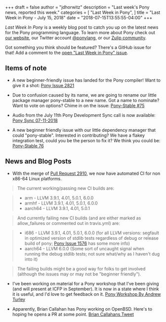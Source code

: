 +++
draft = false
author = "jdhorwitz"
description = "Last week's Pony news, reported this week."
categories = [
    "Last Week in Pony",
]
title = "Last Week in Pony - July 15, 2018"
date = "2018-07-15T13:55:55-04:00"
+++

_Last Week In Pony_ is a weekly blog post to catch you up on the latest news for the Pony programming language. To learn more about Pony check out [our website](https://ponylang.io), our Twitter account [@ponylang](https://twitter.com/ponylang), or our [Zulip community](https://ponylang.zulipchat.com).

Got something you think should be featured? There's a GitHub issue for that! Add a comment to the [open "Last Week in Pony" issue](https://github.com/ponylang/ponylang.github.io/issues?q=is%3Aissue+is%3Aopen+label%3Alast-week-in-pony).

<!--more-->

## Items of note

- A new beginner-friendly issue has landed for the Pony compiler! Want to give it a shot: [Pony Issue 2821](https://github.com/ponylang/ponyc/issues/2821)

- Due to confusion caused by its name, we are going to rename our little package manager pony-stable to a new name. Got a name to nominate? Want to vote on options? Chime in on the issue: [Pony-Stable #75](https://github.com/ponylang/pony-stable/issues/75)

- Audio from the July 11th Pony Development Sync call is now available: [Pony Sync 07-11-2018](https://pony.groups.io/g/dev/files/Pony%20Sync/2018_07_11)

- A new beginner friendly issue with our little dependency manager that could "pony-stable". Interested in contributing? We have a flakey integration test, could you be the person to fix it? We think you could be: [Pony-Stable 76](https://github.com/ponylang/pony-stable/issues/76)

## News and Blog Posts

- With the merge of [Pull Request 2910](https://github.com/ponylang/ponyc/pull/2810), we now have automated CI for non x86-64 Linux platforms.

> The current working/passing new CI builds are:

> - arm - LLVM 3.9.1, 4.01, 5.0.1, 6.0.0
> - armhf - LLVM 3.9.1, 4.01, 5.0.1, 6.0.0
> - aarch64 - LLVM 3.9.1, 4.01, 5.0.1

> And currently failing new CI builds (and are either marked as allow_failures or commented out in travis.yml) are:

> - i686 - LLVM 3.9.1, 4.01, 5.0.1, 6.0.0 (for all LLVM versions: segfault in optimized version of stdlib tests regardless of debug or release build of pony; [Pony Issue 1576](https://github.com/ponylang/ponyc/issues/1576) has some more info)
> - aarch64 - LLVM 6.0.0 (Some sort of uncaught signal when running the debug stdlib tests; not sure what/why as I haven't dug into it)

> The failing builds might be a good way for folks to get involved (although the issues may or may not be "beginner friendly").

- I've been working on material for a Pony workshop that I've been giving (and will present at ICFP in September). It is now in a state where I think it is useful, and I'd love to get feedback on it. [Pony Workshop By Andrew Turley](https://github.com/aturley/pony-workshop)

- Apparently, Brian Callahan has Pony working on OpenBSD. Here's to hoping he opens a PR at some point. [Brian Callahans Tweet](https://twitter.com/__briancallahan/status/1018263079816134657)
